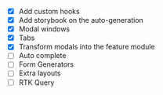 - [x] Add custom hooks
- [x] Add storybook on the auto-generation
- [x] Modal windows
- [x] Tabs
- [x] Transform modals into the feature module
- [ ] Auto complete
- [ ] Form Generators
- [ ] Extra layouts
- [ ] RTK Query
